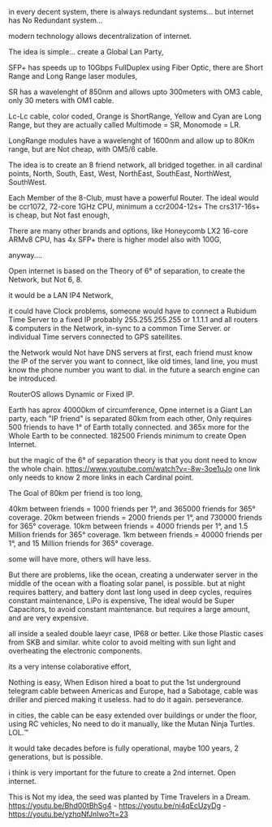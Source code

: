 in every decent system, there is always redundant systems...
but internet has No Redundant system...

modern technology allows decentralization of internet.

The idea is simple...
create a Global Lan Party,

SFP+ has speeds up to 10Gbps FullDuplex using Fiber Optic,
there are Short Range and Long Range laser modules,

SR has a wavelenght of 850nm 
and allows upto 300meters with OM3 cable,
only 30 meters with OM1 cable.

Lc-Lc cable,
color coded, Orange is ShortRange,
Yellow and Cyan are Long Range,
but they are actually called Multimode = SR,
Monomode = LR.

LongRange modules have a wavelenght of 1600nm 
and allow up to 80Km range, 
but are Not cheap, with OM5/6 cable.

The idea is to create an 8 friend network,
all bridged together.
in all cardinal points,
North, South, East, West, NorthEast, SouthEast, NorthWest, SouthWest.

Each Member of the 8-Club, must have a powerful Router.
The ideal would be ccr1072, 72-core 1GHz CPU,
minimum a ccr2004-12s+
The crs317-16s+ is cheap, but Not fast enough,

There are many other brands and options,
like Honeycomb LX2 16-core ARMv8 CPU,
has 4x SFP+ 
there is higher model also with 100G,

anyway....

Open internet is based on the Theory of 6° of separation,
to create the Network,
but Not 6, 8.

it would be a LAN IP4 Network,

it could have Clock problems, 
someone would have to connect a Rubidum Time Server
to a fixed IP
probably 255.255.255.255 or 1.1.1.1
and all routers & computers in the Network,
in-sync to a common Time Server.
or individual Time servers connected to GPS satellites.

the Network would Not have DNS servers at first,
each friend must know the IP of the server you want to connect,
like old times, land line, you must know the phone number you want to dial.
in the future a search engine can be introduced.

RouterOS allows Dynamic or Fixed IP.

Earth has aprox 40000km of circumference,
Opne internet is a Giant Lan party,
each "IP friend" is separated 80km from each other,
Only requires 500 friends to have 1° of Earth totally connected.
and 365x more for the Whole Earth to be connected.
182500 Friends minimum to create Open Internet.

but the magic of the 6° of separation theory
is that you dont need to know the whole chain.
https://www.youtube.com/watch?v=-8w-3oe1uJo
one link only needs to know 2 more links in each Cardinal point.

The Goal of 80km per friend is too long,

40km between friends = 1000 friends per 1°, and 365000 friends for 365° coverage.
20km between friends = 2000 friends per 1°, and 730000 friends for 365° coverage.
10km between friends = 4000 friends per 1°, and 1.5 Million friends for 365° coverage.
1km between friends = 40000 friends per 1°, and 15 Million friends for 365° coverage.

some will have more, others will have less.

But there are problems, like the ocean,
creating a underwater server in the middle of the ocean with a floating solar panel,
is possible.
but at night requires battery,
and battery dont last long used in deep cycles, requires constant maintenance,
LiPo is expensive, 
The ideal would be Super Capacitors, to avoid constant maintenance.
but requires a large amount, and are very expensive.

all inside a sealed double laeyr case, IP68 or better.
Like those Plastic cases from SKB and similar.
white color to avoid melting with sun light
and overheating the electronic components.

its a very intense colaborative effort,

Nothing is easy,
When Edison hired a boat to put the 1st underground telegram cable between Americas and Europe,
had a Sabotage, cable was driller and pierced making it useless.
had to do it again.
perseverance.

in cities, the cable can be easy extended over buildings or under the floor,
using RC vehicles,
No need to do it manually, like the Mutan Ninja Turtles. LOL.™

it would take decades before is fully operational, maybe 100 years,
2 generations, but is possible.

i think is very important for the future to create a 2nd internet.
Open internet.

This is Not my idea, the seed was planted by Time Travelers in a Dream.
https://youtu.be/Bhd00tBhSg4 - https://youtu.be/ni4qEcUzyDg - 
https://youtu.be/yzhqNfJnIwo?t=23

